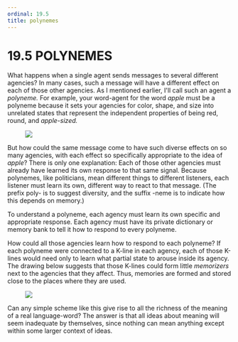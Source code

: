```yaml
---
ordinal: 19.5
title: polynemes
---
```


# 19.5 POLYNEMES 

<p>What happens when a single agent sends messages to several different agencies? In many cases, such a message will have a different effect on each of those other agencies. As I mentioned earlier, I'll call such an agent a <em>polyneme.</em> For example, your word-agent for the word <em>apple</em> must be a polyneme because it sets your agencies for color, shape, and size into unrelated states that represent the independent properties of being red, round, and <em>apple-sized.</em></p>
<figure><img src="/images/ch19/19-2.png"/></figure>
<p>But how could the same message come to have such diverse effects on so many agencies, with each effect so specifically appropriate to the idea of <em>apple</em>? There is only one explanation: Each of those other agencies must already have learned its own response to that same signal. Because polynemes, like politicians, mean different things to different listeners, each listener must learn its own, different way to react to that message. (The prefix poly- is to suggest diversity, and the suffix -neme is to indicate how this depends on memory.)</p>
<p>To understand a polyneme, each agency must learn its own specific and appropriate response. Each agency must have its private dictionary or memory bank to tell it how to respond to every polyneme.</p>
<p>How could all those agencies learn how to respond to each polyneme? If each polyneme were connected to a K-line in each agency, each of those K-lines would need only to learn what partial state to arouse inside its agency. The drawing below suggests that those K-lines could form little <em>memorizers</em> next to the agencies that they affect. Thus, memories are formed and stored close to the places where they are used.</p>
<figure><img src="/images/ch19/19-3.png"/></figure>
<p>Can any simple scheme like this give rise to all the richness of the meaning of a real language-word? The answer is that all ideas about meaning will seem inadequate by themselves, since nothing can mean anything except within some larger context of ideas.</p>